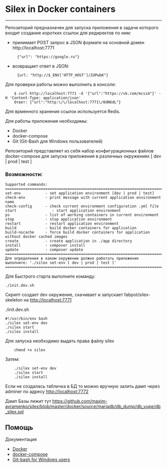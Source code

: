 # Silex in Docker containers #
----------------------------------
Репозиторий предназначен для запуска приложения в задачи которого входит создание коротких ссылок для редиректов по ним:

- принимает POST запрос в JSON формате на основной домен http://localhost:7771

        {"url": "https://google.ru"}

- возвращает ответ в JSON:

        {url: "http://$_ENV['HTTP_HOST']/ZdPwbK"}

Для проверки работы можно выполнить в консоле:

        $ curl http://localhost:7771 -d '{"url":"https://vk.com/mcsim"}' -H 'Content-Type: application/json'
        Ответ: {"url":"http:\/\/localhost:7771\/0dN6dL"}

Для врменного хранения ссылок используется Redis.

Для работы приложения необходимы:
- Docker
- docker-compose
- Git (Git-Bash для Windows пользователей)

Репозиторий представляет из себя набор конфигурационных файлов docker-compose для запуска приложения в различных окружениях [ dev | prod | test ]

### Возможности: ###

    Supported commands:
    ====================================================================================================
    set-env           - set application environment [dev | prod | test]
    check-env         - print message with current application environment name
    check-config      - check current environment configuration .yml file
    start                - start application environment
    ps                - list of working containers in current environment
    stop              - stop application environment
    restart           - restart application environment
    build             - build docker containers for application
    build-nocache     - force build docker containers for application without docker cached images
    create            - create application in ./app directory
    install           - composer install
    update            - composer update
    ===============================================================================================================
    Для определения в каком окружении должно работать приложение выполните: './silex set-env [ dev | prod | test ]'
    ===============================================================================================================
    
Для Быстрого старта выполните команду:
    
    ./init.dev.sh
    
Скрипт создает dev окружение, скачивает и запускает fabpot/silex-skeleton  на [http://localhost:7771](http://localhost:7771)

./init.dev.sh

    #!/usr/bin/env bash
    ./silex set-env dev
    ./silex start
    ./silex install

Для запуска необходимо выдать права файлу silex

        chmod +x silex

Затем:

        ./silex set-env dev
        ./silex start
        ./silex install

Если не создалась табличка в БД то можно вручную залить дамп через adminer по адресу [http://localhost:7772](http://localhost:7772)

Дамп Базы лежит тут https://github.com/maxim-avramenko/silex/blob/master/docker/source/mariadb/db_dump/db_yupe/db_silex.sql


Помощь
------
Документация
- [Docker](https://docs.docker.com/)
- [docker-compose](https://docs.docker.com/compose/overview/)
- [Git-bash for Windows users](https://git-for-windows.github.io/)
